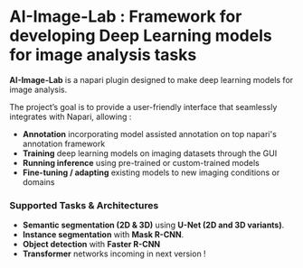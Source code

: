 # AI-Image-Lab : Framework for developing Deep Learning models for image analysis tasks


**AI-Image-Lab** is a napari plugin designed to make deep learning models for image analysis.

The project’s goal is to provide a user-friendly interface that seamlessly integrates with Napari, allowing :  

- **Annotation** incorporating model assisted annotation on top napari's annotation framework
- **Training** deep learning models on imaging datasets through the GUI
- **Running inference** using pre-trained or custom-trained models
- **Fine-tuning / adapting** existing models to new imaging conditions or domains


### Supported Tasks & Architectures  

- **Semantic segmentation (2D & 3D)** using **U-Net (2D and 3D variants)**.  
- **Instance segmentation** with **Mask R-CNN**.  
- **Object detection** with **Faster R-CNN**
- **Transformer** networks incoming in next version !










